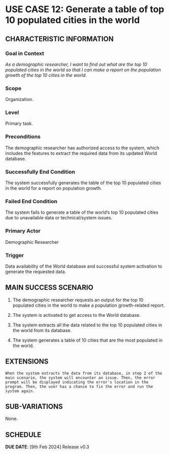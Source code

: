 # USE CASE 12: Generate a table of top 10 populated cities in the world

## CHARACTERISTIC INFORMATION

### Goal in Context

*As a demographic researcher, I want to find out what are the top 10 populated cities in the world so that I can make a report on the population growth of the top 10 cities in the world.*

### Scope

Organization.

### Level

Primary task.

### Preconditions

The demographic researcher has authorized access to the system, which includes the features to extract the required data from its updated World database.

### Successfully End Condition

The system successfully generates the table of the top 10 populated cities in the world for a report on population growth.

### Failed End Condition

The system fails to generate a table of the world’s top 10 populated cities due to unavailable data or technical/system issues.

### Primary Actor

Demographic Researcher

### Trigger

Data availability of the World database and successful system activation to generate the requested data.



## MAIN SUCCESS SCENARIO

1. The demographic researcher requests an output for the top 10 populated cities in the world to make a population growth-related report.

2. The system is activated to get access to the World database.

3. The system extracts all the data related to the top 10 populated cities in the world from its database.

4. The system generates a table of 10 cities that are the most populated in the world.



## EXTENSIONS

	When the system extracts the data from its database, in step 2 of the main scenario, the system will encounter an issue. Then, the error prompt will be displayed indicating the error's location in the program. Then, the user has a chance to fix the error and run the system again.  

## SUB-VARIATIONS

None.

## SCHEDULE

**DUE DATE**: [9th Feb 2024] Release v0.3 